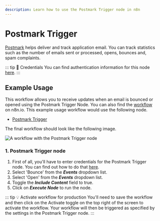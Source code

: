 ```yaml
---
description: Learn how to use the Postmark Trigger node in n8n
---
```


# Postmark Trigger

[Postmark](https://postmarkapp.com) helps deliver and track application email. You can track statistics such as the number of emails sent or processed, opens, bounces and, spam complaints.

::: tip 🔑 Credentials
You can find authentication information for this node [here](../../../credentials/Postmark/README.md).
:::

## Example Usage

This workflow allows you to receive updates when an email is bounced or opened using the Postmark Trigger Node. You can also find the [workflow](https://n8n.io/workflows/660) on n8n.io. This example usage workflow would use the following node.
- [Postmark Trigger]()

The final workflow should look like the following image.

![A workflow with the Postmark Trigger node](./workflow.png)

### 1. Postmark Trigger node

1. First of all, you'll have to enter credentials for the Postmark Trigger node. You can find out how to do that [here](../../../credentials/Postmark/README.md).
2. Select 'Bounce' from the ***Events*** dropdown list.
3. Select 'Open' from the ***Events*** dropdown list.
4. Toggle the ***Include Content*** field to true.
5. Click on ***Execute Node*** to run the node.

::: tip 💡 Activate workflow for production
You'll need to save the workflow and then click on the Activate toggle on the top right of the screen to activate the workflow. Your workflow will then be triggered as specified by the settings in the Postmark Trigger node.
:::
